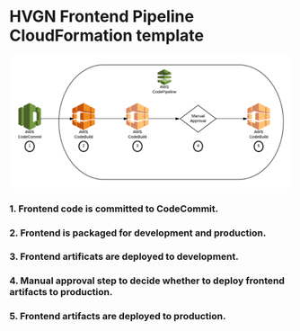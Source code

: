 # **HVGN Frontend Pipeline CloudFormation template**

![Pipeline Diagram][Pipeline]

### 1. Frontend code is committed to CodeCommit.
### 2. Frontend is packaged for development and production.
### 3. Frontend artificats are deployed to development.
### 4. Manual approval step to decide whether to deploy frontend artifacts to production.
### 5. Frontend artifacts are deployed to production.


[Pipeline]: https://github.com/badgerduke/hvgn-frontend-pipeline/blob/master/hvgn-frontend-pipeline.png
